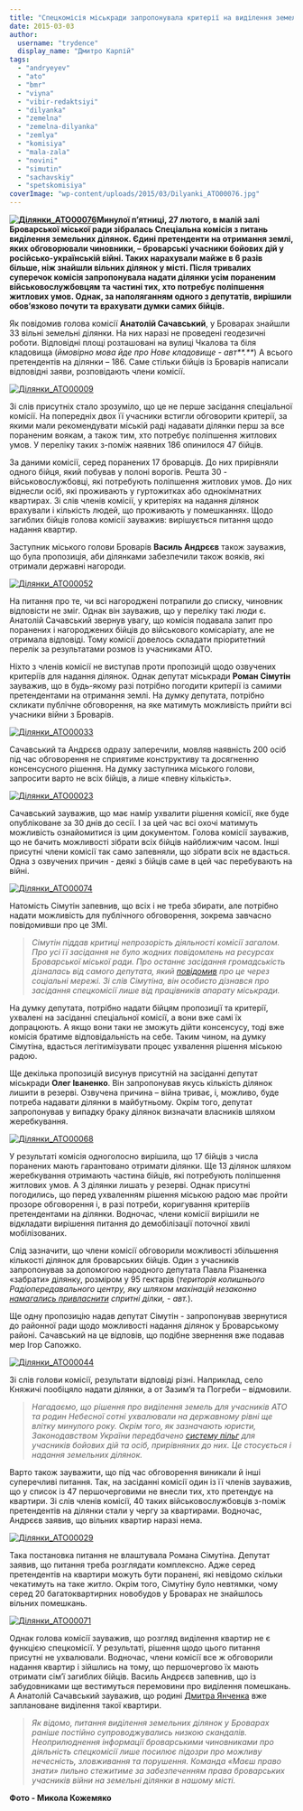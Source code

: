 ```yaml
---
title: "Спецкомісія міськради запропонувала критерії на виділення земельних ділянок учасникам АТО"
date: 2015-03-03
author: 
  username: "trydence"
  display_name: "Дмитро Карпій"
tags: 
  - "andryeyev"
  - "ato"
  - "bmr"
  - "viyna"
  - "vibir-redaktsiyi"
  - "dilyanka"
  - "zemelna"
  - "zemelna-dilyanka"
  - "zemlya"
  - "komisiya"
  - "mala-zala"
  - "novini"
  - "simutin"
  - "sachavskiy"
  - "spetskomisiya"
coverImage: "wp-content/uploads/2015/03/Dilyanki_ATO00076.jpg"
---
```


**[![Ділянки_АТО00076](https://mpz.brovary.org/wp-content/uploads/2015/03/Dilyanki_ATO00076.jpg)](https://mpz.brovary.org/wp-content/uploads/2015/03/Dilyanki_ATO00076.jpg)Минулої п’ятниці, 27 лютого, в малій залі Броварської міської ради зібралась Спеціальна комісія з питань виділення земельних ділянок. Єдині претенденти на отримання землі, яких обговорювали чиновники, – броварські учасники бойових дій у російсько-українській війні. Таких нарахували майже в 6 разів більше, ніж знайшли вільних ділянок у місті. Після тривалих суперечок комісія запропонувала надати ділянки усім пораненим військовослужбовцям та частині тих, хто потребує поліпшення житлових умов. Однак, за наполяганням одного з депутатів, вирішили обов’язково почути та врахувати думки самих бійців.**

Як повідомив голова комісії **Анатолій Сачавський**, у Броварах знайшли 33 вільні земельні ділянки. На них наразі не проведені геодезичні роботи. Відповідні площі розташовані на вулиці Чкалова та біля кладовища (_ймовірно мова йде про Нове кладовище - авт**.**_) А всього претендентів на ділянки – 186. Саме стільки бійців із Броварів написали відповідні заяви, розповідають члени комісії.

[![Ділянки_АТО00009](https://mpz.brovary.org/wp-content/uploads/2015/03/Dilyanki_ATO00009.jpg)](https://mpz.brovary.org/wp-content/uploads/2015/03/Dilyanki_ATO00009.jpg)

Зі слів присутніх стало зрозуміло, що це не перше засідання спеціальної комісії. На попередніх двох її учасники встигли обговорити критерії, за якими мали рекомендувати міській раді надавати ділянки перш за все пораненим воякам, а також тим, хто потребує поліпшення житлових умов. У переліку таких з-поміж наявних 186 опинилося 47 бійців.

За даними комісії, серед поранених 17 броварців. До них прирівняли одного бійця, який побував у полоні ворогів. Решта 30 - військовослужбовці, які потребують поліпшення житлових умов. До них віднесли осіб, які проживають у гуртожитках або однокімнатних квартирах. Зі слів членів комісії, у критеріях на надання ділянок врахували і кількість людей, що проживають у помешканнях. Щодо загиблих бійців голова комісії зауважив: вирішується питання щодо надання квартир.

Заступник міського голови Броварів **Василь Андрєєв** також зауважив, що була пропозиція, аби ділянками забезпечили також вояків, які отримали державні нагороди.

[![Ділянки_АТО00052](https://mpz.brovary.org/wp-content/uploads/2015/03/Dilyanki_ATO00052.jpg)](https://mpz.brovary.org/wp-content/uploads/2015/03/Dilyanki_ATO00052.jpg)

На питання про те, чи всі нагороджені потрапили до списку, чиновник відповісти не зміг. Однак він зауважив, що у переліку такі люди є. Анатолій Сачавський звернув увагу, що комісія подавала запит про поранених і нагороджених бійців до військового комісаріату, але не отримала відповіді. Тому комісії довелось складати пріоритетний перелік за результатами розмов із учасниками АТО.

Ніхто з членів комісії не виступав проти пропозицій щодо озвучених критеріїв для надання ділянок. Однак депутат міськради **Роман Сімутін** зауважив, що в будь-якому разі потрібно погодити критерії із самими претендентами на отримання землі. На думку депутата, потрібно скликати публічне обговорення, на яке матимуть можливість прийти всі учасники війни з Броварів.

[![Ділянки_АТО00033](https://mpz.brovary.org/wp-content/uploads/2015/03/Dilyanki_ATO00033.jpg)](https://mpz.brovary.org/wp-content/uploads/2015/03/Dilyanki_ATO00033.jpg)

Сачавський та Андрєєв одразу заперечили, мовляв наявність 200 осіб під час обговорення не сприятиме конструктиву та досягненню консенсусного рішення. На думку заступника міського голови, запросити варто не всіх бійців, а лише «певну кількість».

[![Ділянки_АТО00023](https://mpz.brovary.org/wp-content/uploads/2015/03/Dilyanki_ATO00023.jpg)](https://mpz.brovary.org/wp-content/uploads/2015/03/Dilyanki_ATO00023.jpg)

Сачавський зауважив, що має намір ухвалити рішення комісії, яке буде опубліковане за 30 днів до сесії. І за цей час всі охочі матимуть можливість ознайомитися із цим документом. Голова комісії зауважив, що не бачить можливості зібрати всіх бійців найближчим часом. Інші присутні члени комісії так само запевняли, що зібрати всіх не вдасться. Одна з озвучених причин - деякі з бійців саме в цей час перебувають на війні.

[![Ділянки_АТО00074](https://mpz.brovary.org/wp-content/uploads/2015/03/Dilyanki_ATO00074.jpg)](https://mpz.brovary.org/wp-content/uploads/2015/03/Dilyanki_ATO00074.jpg)

Натомість Сімутін запевнив, що всіх і не треба збирати, але потрібно надати можливість для публічного обговорення, зокрема завчасно повідомивши про це ЗМІ.

> _Сімутін піддав критиці непрозорість діяльності комісії загалом. Про усі її засідання не було жодних повідомлень на ресурсах Броварської міської ради. Про останнє засідання громадськість дізналась від самого депутата, який [повідомив](https://mpz.brovary.org/zavtra-deputati-virishuvatimut-dolyu-zemelnih-dilyanok-uchasnikam-ato/) про це через соціальні мережі. Зі слів Сімутіна, він особисто дізнався про засідання спецкомісії лише від працівників апарату міськради._

На думку депутата, потрібно надати бійцям пропозиції та критерії, ухвалені на засіданні спеціальної комісії, а вони вже самі їх допрацюють. А якщо вони таки не зможуть дійти консенсусу, тоді вже комісія братиме відповідальність на себе. Таким чином, на думку Сімутіна, вдасться легітимізувати процес ухвалення рішення міською радою.

Ще декілька пропозицій висунув присутній на засіданні депутат міськради **Олег Іваненко**. Він запропонував якусь кількість ділянок лишити в резерві. Озвучена причина – війна триває, і, можливо, буде потреба надавати ділянки в майбутньому. Окрім того, депутат запропонував у випадку браку ділянок визначати власників шляхом жеребкування.

[![Ділянки_АТО00068](https://mpz.brovary.org/wp-content/uploads/2015/03/Dilyanki_ATO00068.jpg)](https://mpz.brovary.org/wp-content/uploads/2015/03/Dilyanki_ATO00068.jpg)

У результаті комісія одноголосно вирішила, що 17 бійців з числа поранених мають гарантовано отримати ділянки. Ще 13 ділянок шляхом жеребкування отримають частина бійців, які потребують поліпшення житлових умов. А 3 ділянки лишать у резерві. Однак присутні погодились, що перед ухваленням рішення міською радою має пройти прозоре обговорення і, в разі потреби, коригування критеріїв претендентами на ділянки. Водночас, члени комісії вирішили не відкладати вирішення питання до демобілізації поточної хвилі мобілізованих.

Слід зазначити, що члени комісії обговорили можливості збільшення кількості ділянок для броварських бійців. Один з учасників запропонував за допомогою народного депутата Павла Різаненка «забрати» ділянку, розміром у 95 гектарів (_територія колишнього Радіопередавального центру, яку шляхом махінацій незаконно [намагались привласнити](https://mpz.brovary.org/vkradeni-94-ga-zemel-radioperedavalnogo-tsentru-povernut-derzhavi-derzhzemagenstvo/) спритні ділки, - авт._).

Ще одну пропозицію надав депутат Сімутін - запропонував звернутися до районної ради щодо можливості надання ділянок у Броварському районі. Сачавський на це відповів, що подібне звернення вже подавав мер Ігор Сапожко.

[![Ділянки_АТО00044](https://mpz.brovary.org/wp-content/uploads/2015/03/Dilyanki_ATO00044.jpg)](https://mpz.brovary.org/wp-content/uploads/2015/03/Dilyanki_ATO00044.jpg)

Зі слів голови комісії, результати відповіді різні. Наприклад, село Княжичі пообіцяло надати ділянки, а от Зазим’я та Погреби – відмовили.

> _Нагадаємо, що рішення про виділення земель для учасників АТО та родин Небесної сотні ухвалювали на державному рівні ще влітку минулого року. Окрім того, як зазначають юристи, Законодавством України передбачено [систему пільг](http://www.i-law.kiev.ua/%D0%B2%D0%B8%D0%B4%D1%96%D0%BB%D0%B5%D0%BD%D0%BD%D1%8F-%D0%B7%D0%B5%D0%BC%D0%B5%D0%BB%D1%8C%D0%BD%D0%B8%D1%85-%D0%B4%D1%96%D0%BB%D1%8F%D0%BD%D0%BE%D0%BA-%D1%83%D1%87%D0%B0%D1%81%D0%BD%D0%B8%D0%BA/) для учасників бойових дій та осіб, прирівняних до них. Це стосується і надання земельних ділянок._

Варто також зауважити, що під час обговорення виникали й інші суперечливі питання. Так, на засіданні комісії один із її членів зауважив, що у список із 47 першочерговими не внесли тих, хто претендує на квартири. Зі слів членів комісії, 40 таких військовослужбовців з-поміж претендентів на ділянки стали у чергу за квартирами. Водночас, Андрєєв заявив, що вільних квартир наразі нема.

[![Ділянки_АТО00029](https://mpz.brovary.org/wp-content/uploads/2015/03/Dilyanki_ATO00029.jpg)](https://mpz.brovary.org/wp-content/uploads/2015/03/Dilyanki_ATO00029.jpg)

Така постановка питання не влаштувала Романа Сімутіна. Депутат заявив, що питання треба розглядати комплексно. Адже серед претендентів на квартири можуть бути поранені, які невідомо скільки чекатимуть на таке житло. Окрім того, Сімутіну було невтямки, чому серед 20 багатоквартирних новобудов у Броварах не знайшлось вільних помешкань.

[![Ділянки_АТО00071](https://mpz.brovary.org/wp-content/uploads/2015/03/Dilyanki_ATO00071.jpg)](https://mpz.brovary.org/wp-content/uploads/2015/03/Dilyanki_ATO00071.jpg)

Однак голова комісії зауважив, що розгляд виділення квартир не є функцією спецкомісії. У результаті, рішення щодо цього питання присутні не ухвалювали. Водночас, члени комісії все ж обговорили надання квартир і зійшлись на тому, що першочергово їх мають отримати сім’ї загиблих бійців. Василь Андрєєв запевнив, що із забудовниками ще вестимуться перемовини про виділення помешкань. А Анатолій Сачавський зауважив, що родині [Дмитра Янченка](https://mpz.brovary.org/lyudina-sontse-istoriya-poleglogo-geroya-z-brovariv-dmitra-yanchenka/) вже заплановане виділення такої квартири.

> _Як відомо, питання виділення земельних ділянок у Броварах раніше постійно супроводжувались низкою скандалів. Неоприлюднення інформації броварськими чиновниками про діяльність спецкомісії лише посилює підозри про можливу нечесність, зловживання та порушення. Команда «Маєш право знати» пильно стежитиме за забезпеченням права броварських учасників війни на земельні ділянки в нашому місті._

**Фото - Микола Кожемяко**
